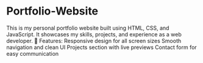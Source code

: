 # Portfolio-Website
This is my personal portfolio website built using HTML, CSS, and JavaScript. It showcases my skills, projects, and experience as a web developer. 🔹 Features: Responsive design for all screen sizes Smooth navigation and clean UI Projects section with live previews Contact form for easy communication

